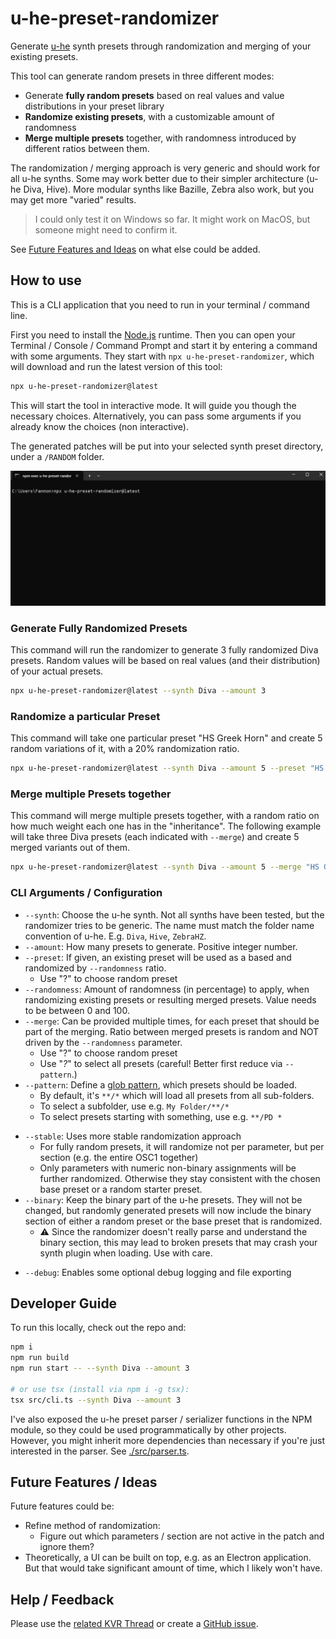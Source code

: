 # u-he-preset-randomizer

Generate [u-he](https://u-he.com/) synth presets through randomization and merging of your existing presets.

This tool can generate random presets in three different modes:
* Generate **fully random presets** based on real values and value distributions in your preset library
* **Randomize existing presets**, with a customizable amount of randomness
* **Merge multiple presets** together, with randomness introduced by different ratios between them.

The randomization / merging approach is very generic and should work for all u-he synths.
Some may work better due to their simpler architecture (u-he Diva, Hive). 
More modular synths like Bazille, Zebra also work, but you may get more "varied" results.
 
> I could only test it on Windows so far. It might work on MacOS, but someone might need to confirm it.

See [Future Features and Ideas](#future-features--ideas) on what else could be added.

## How to use

This is a CLI application that you need to run in your terminal / command line.

First you need to install the [Node.js](https://nodejs.org/en) runtime.
Then you can open your Terminal / Console / Command Prompt and start it by entering a command with some arguments.
They start with `npx u-he-preset-randomizer`, which will download and run the latest version of this tool:

```sh
npx u-he-preset-randomizer@latest
```

This will start the tool in interactive mode. It will guide you though the necessary choices.
Alternatively, you can pass some arguments if you already know the choices (non interactive).

The generated patches will be put into your selected synth preset directory, under a `/RANDOM` folder.

![GIF Recording](./assets/u-he-preset-randomizer.gif)

### Generate Fully Randomized Presets

This command will run the randomizer to generate 3 fully randomized Diva presets.
Random values will be based on real values (and their distribution) of your actual presets. 

```sh
npx u-he-preset-randomizer@latest --synth Diva --amount 3
```

### Randomize a particular Preset

This command will take one particular preset "HS Greek Horn" and create 5 random variations of it, with a 20% randomization ratio.

```sh
npx u-he-preset-randomizer@latest --synth Diva --amount 5 --preset "HS Greek Horn" --randomness 20
```

### Merge multiple Presets together

This command will merge multiple presets together, with a random ratio on how much weight each one has in the "inheritance". 
The following example will take three Diva presets (each indicated with `--merge`) and create 5 merged variants out of them.

```bash
npx u-he-preset-randomizer@latest --synth Diva --amount 5 --merge "HS Greek Horn" --merge "HS Strumpet" --merge "HS Baroqualog"
```

### CLI Arguments / Configuration

* `--synth`: Choose the u-he synth. Not all synths have been tested, but the randomizer tries to be generic. The name must match the folder name convention of u-he. E.g. `Diva`, `Hive`, `ZebraHZ`.
* `--amount`: How many presets to generate. Positive integer number.
* `--preset`: If given, an existing preset will be used as a based and randomized by `--randomness` ratio.
  * Use "?" to choose random preset
* `--randomness`: Amount of randomness (in percentage) to apply, when randomizing existing presets or resulting merged presets. Value needs to be between 0 and 100.
* `--merge`: Can be provided multiple times, for each preset that should be part of the merging. Ratio between merged presets is random and NOT driven by the `--randomness` parameter.
  * Use "?" to choose random preset
  * Use "*?*" to select all presets (careful! Better first reduce via `--pattern`.)
* `--pattern`: Define a [glob pattern](https://code.visualstudio.com/docs/editor/glob-patterns), which presets should be loaded. 
  * By default, it's `**/*` which will load all presets from all sub-folders.
  * To select a subfolder, use e.g. `My Folder/**/*`
  * To select presets starting with something, use e.g. `**/PD *`
- `--stable`: Uses more stable randomization approach
  * For fully random presets, it will randomize not per parameter, but per section (e.g. the entire OSC1 together)
  * Only parameters with numeric non-binary assignments will be further randomized. Otherwise they stay consistent with the chosen base preset or a random starter preset.
- `--binary`: Keep the binary part of the u-he presets. They will not be changed, but randomly generated presets will now include the binary section of either a random preset or the base preset that is randomized.
  * ⚠ Since the randomizer doesn't really parse and understand the binary section, this may lead to broken presets that may crash your synth plugin when loading. Use with care.
* `--debug`: Enables some optional debug logging and file exporting

## Developer Guide

To run this locally, check out the repo and:

```sh
npm i
npm run build
npm run start -- --synth Diva --amount 3

# or use tsx (install via npm i -g tsx):
tsx src/cli.ts --synth Diva --amount 3
```

I've also exposed the u-he preset parser / serializer functions in the NPM module, so they could be used programmatically by other projects. However, you might inherit more dependencies than necessary if you're just interested in the parser. See [./src/parser.ts](./src/parser.ts).

## Future Features / Ideas

Future features could be:

* Refine method of randomization:
  * Figure out which parameters / section are not active in the patch and ignore them?
* Theoretically, a UI can be built on top, e.g. as an Electron application. But that would take significant amount of time, which I likely won't have.

## Help / Feedback

Please use the [related KVR Thread](https://www.kvraudio.com/forum/viewtopic.php?p=8898478) or create a [GitHub issue](https://github.com/Fannon/u-he-preset-randomizer/issues).

